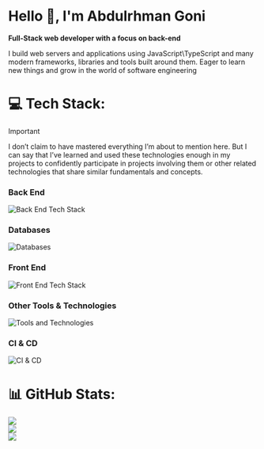 # Hello 👋, I'm Abdulrhman Goni

**Full-Stack web developer with a focus on back-end** <br>

I build web servers and applications using JavaScript\TypeScript and many modern frameworks, libraries and tools built around them.
Eager to learn new things and grow in the world of software engineering

# 💻 Tech Stack:

> [!IMPORTANT]
> I don’t claim to have mastered everything I’m about to mention here. But I can
> say that I’ve learned and used these technologies enough in my projects to
> confidently participate in projects involving them or other related
> technologies that share similar fundamentals and concepts.

### **Back End**

![Back End Tech Stack](https://go-skill-icons.vercel.app/api/icons?i=nodejs,bun,deno,nestjs,express,hono,nginx&theme=dark)

### **Databases**

![Databases](https://go-skill-icons.vercel.app/api/icons?i=mongodb,postgresql,redis,qdrant&theme=dark)

### **Front End**

![Front End Tech Stack](https://go-skill-icons.vercel.app/api/icons?i=react,nextjs,tailwind,svelte,vite,shadcn&theme=dark)

### **Other Tools & Technologies**

![Tools and Technologies](https://go-skill-icons.vercel.app/api/icons?i=docker,jest,gql,ollama&theme=dark)

### **CI & CD**

![CI & CD](https://go-skill-icons.vercel.app/api/icons?i=githubactions&theme=dark)

# 📊 GitHub Stats:

![](https://github-readme-streak-stats.herokuapp.com/?user=AbdulrhmanGoni&theme=dark&hide_border=false)<br/>
![](https://github-readme-stats.vercel.app/api?username=AbdulrhmanGoni&theme=dark&hide_border=false&include_all_commits=true&count_private=true)<br/>
![](https://github-readme-stats.vercel.app/api/top-langs/?username=AbdulrhmanGoni&theme=dark&hide_border=false&include_all_commits=true&count_private=true&layout=compact)
